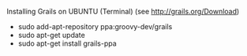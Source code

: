 Installing Grails on UBUNTU (Terminal)
(see http://grails.org/Download)

* sudo add-apt-repository ppa:groovy-dev/grails
* sudo apt-get update
* sudo apt-get install grails-ppa
